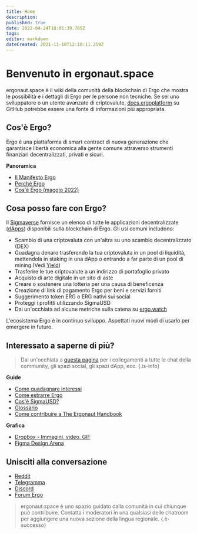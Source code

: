 ```yaml
---
title: Home
description: 
published: true
date: 2022-04-24T18:05:39.765Z
tags: 
editor: markdown
dateCreated: 2021-11-10T12:10:11.259Z
---
```


# Benvenuto in ergonaut.space
ergonaut.space è il wiki della comunità della blockchain di Ergo che mostra le possibilità e i dettagli di Ergo per le persone non tecniche. Se sei uno sviluppatore o un utente avanzato di criptovalute, [docs.ergoplatform](http://docs.ergoplatform.org/) su GitHub potrebbe essere una fonte di informazioni più appropriata.

## Cos'è Ergo?

Ergo è una piattaforma di smart contract di nuova generazione che garantisce libertà economica alla gente comune attraverso strumenti finanziari decentralizzati, privati ​​e sicuri.

**Panoramica**

- [Il Manifesto Ergo](https://ergonaut.space/it/Manifesto)
- [Perché Ergo](https://cafebedouin.org/2021/12/09/perché-ergo/)
- [Cos'è Ergo (maggio 2022)](https://www.youtube.com/watch?v=LyyD-clUvyI&t=941s)


## Cosa posso fare con Ergo?
Il [Sigmaverse](https://sigmaverse.io/) fornisce un elenco di tutte le applicazioni decentralizzate ([dApps](https://ergonaut.space/en/Glossary/dApps)) disponibili sulla blockchain di Ergo. Gli usi comuni includono:

- Scambio di una criptovaluta con un'altra su uno scambio decentralizzato (DEX)
- Guadagna denaro trasferendo la tua criptovaluta in un pool di liquidità, mettendola in staking in una dApp o entrando a far parte di un pool di mining (Vedi [Yield](/en/Guides/yield))
- Trasferire le tue criptovalute a un indirizzo di portafoglio privato
- Acquisto di arte digitale in un sito di aste
- Creare o sostenere una lotteria per una causa di beneficenza
- Creazione di link di pagamento Ergo per beni e servizi forniti
- Suggerimento token ERG o ERG nativi sui social
- Proteggi i profitti utilizzando SigmaUSD
- Dai un'occhiata ad alcune metriche sulla catena su [ergo.watch](https://ergo.watch/metrics)

L'ecosistema Ergo è in continuo sviluppo. Aspettati nuovi modi di usarlo per emergere in futuro.



## Interessato a saperne di più?

> Dai un'occhiata a [questa pagina](https://linktr.ee/ergoplatform) per i collegamenti a tutte le chat della community, gli spazi social, gli spazi dApp, ecc.
{.is-info}



**Guide**
- [Come guadagnare interessi](https://ergonaut.space/en/Guides/yield)
- [Come estrarre Ergo](https://ergonaut.space/en/Guides/Mining)
- [Cos'è SigmaUSD?](https://ergonaut.space/en/dApps/SigmaUSD/Panoramica)
- [Glossario](https://ergonaut.space/en/Glossario)
- [Come contribuire a The Ergonaut Handbook](https://ergonaut.space/en/Guides/Ergonaut-Handbook/Editor's-Guide)

**Grafica**
- [Dropbox - Immagini, video, GIF](https://www.dropbox.com/sh/jionpgnj89eod2f/AAC5S1vnOwO3gm2vRYOmDBQ-a?dl=0)
- [Figma Design Arena](https://www.figma.com/file/pd92vgB3xNFThaacIKodYs/ERGO?node-id=538%3A987)

## Unisciti alla conversazione

- [Reddit](https://www.reddit.com/r/ergonauts)
- [Telegramma](https://t.me/ergoplatform)
- [Discord](https://discordapp.com/invite/gYrVrjS)
- [Forum Ergo](https://www.ergoforum.org/)

> ergonaut.space è uno spazio guidato dalla comunità in cui chiunque può contribuire. Contatta i moderatori in una qualsiasi delle chatroom per aggiungere una nuova sezione della lingua regionale.
{.è-successo}